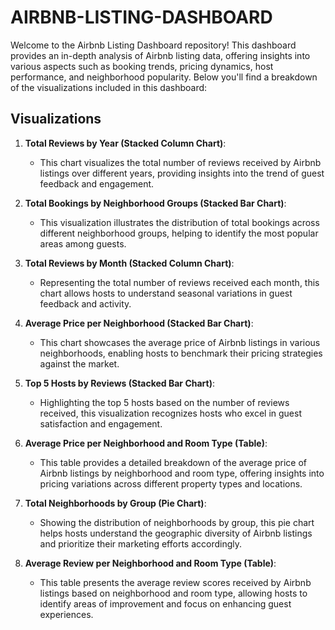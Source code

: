 # AIRBNB-LISTING-DASHBOARD

Welcome to the Airbnb Listing Dashboard repository! This dashboard provides an in-depth analysis of Airbnb listing data, offering insights into various aspects such as booking trends, pricing dynamics, host performance, and neighborhood popularity. Below you'll find a breakdown of the visualizations included in this dashboard:

## Visualizations

1. **Total Reviews by Year (Stacked Column Chart)**:
   - This chart visualizes the total number of reviews received by Airbnb listings over different years, providing insights into the trend of guest feedback and engagement.

2. **Total Bookings by Neighborhood Groups (Stacked Bar Chart)**:
   - This visualization illustrates the distribution of total bookings across different neighborhood groups, helping to identify the most popular areas among guests.

3. **Total Reviews by Month (Stacked Column Chart)**:
   - Representing the total number of reviews received each month, this chart allows hosts to understand seasonal variations in guest feedback and activity.

4. **Average Price per Neighborhood (Stacked Bar Chart)**:
   - This chart showcases the average price of Airbnb listings in various neighborhoods, enabling hosts to benchmark their pricing strategies against the market.

5. **Top 5 Hosts by Reviews (Stacked Bar Chart)**:
   - Highlighting the top 5 hosts based on the number of reviews received, this visualization recognizes hosts who excel in guest satisfaction and engagement.

6. **Average Price per Neighborhood and Room Type (Table)**:
   - This table provides a detailed breakdown of the average price of Airbnb listings by neighborhood and room type, offering insights into pricing variations across different property types and locations.

7. **Total Neighborhoods by Group (Pie Chart)**:
   - Showing the distribution of neighborhoods by group, this pie chart helps hosts understand the geographic diversity of Airbnb listings and prioritize their marketing efforts accordingly.

8. **Average Review per Neighborhood and Room Type (Table)**:
   - This table presents the average review scores received by Airbnb listings based on neighborhood and room type, allowing hosts to identify areas of improvement and focus on enhancing guest experiences.
